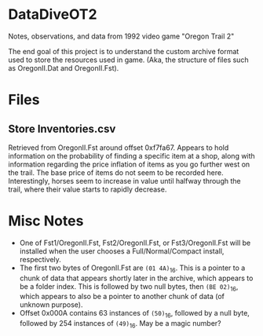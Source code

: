 # DataDiveOT2
Notes, observations, and data from 1992 video game "Oregon Trail 2"

The end goal of this project is to understand the custom archive format used to store the resources used in game. (Aka, the structure of files such as OregonII.Dat and OregonII.Fst).

# Files
## Store Inventories.csv
Retrieved from OregonII.Fst around offset 0xf7fa67. Appears to hold information on the probability of finding a specific item at a shop, along with information regarding the price inflation of items as you go further west on the trail. The base price of items do not seem to be recorded here. Interestingly, horses seem to increase in value until halfway through the trail, where their value starts to rapidly decrease.

# Misc Notes
* One of Fst1/OregonII.Fst, Fst2/OregonII.Fst, or Fst3/OregonII.Fst will be installed when the user chooses a Full/Normal/Compact install, respectively.
* The first two bytes of OregonII.Fst are `(01 4A)`<sub>16</sub>. This is a pointer to a chunk of data that appears shortly later in the archive, which appears to be a folder index. This is followed by two null bytes, then `(BE 02)`<sub>16</sub>, which appears to also be a pointer to another chunk of data (of unknown purpose).
* Offset 0x000A contains 63 instances of `(50)`<sub>16</sub>, followed by a null byte, followed by 254 instances of `(49)`<sub>16</sub>. May be a magic number?
